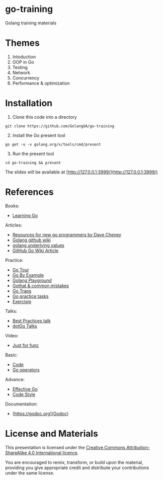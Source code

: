 # go-training
Golang training materials

# Themes

1. Intoduction
1. OOP in Go
1. Testing
1. Network
1. Concurrency
1. Performance & optimization

# Installation

1. Clone this code into a directory
 ```
 git clone https://github.com/GolangUA/go-training
 ```

2. Install the Go present tool
 ```
 go get -u -v golang.org/x/tools/cmd/present
 ```

3. Run the present tool
 ```
 cd go-training && present
 ```

The slides will be available at [http://127.0.0.1:3999/](http://127.0.0.1:3999/)

# References

Books:

- [Learning Go](https://miek.nl/go/)

Articles:

- [Resources for new go programmers by Dave Cheney](https://dave.cheney.net/resources-for-new-go-programmers)
- [Golang github wiki](https://github.com/golang/go/wiki)
- [golang underlying values](http://www.tapirgames.com/blog/golang-underlying-values)
- [GitHub Go Wiki Article](https://github.com/golang/go/wiki/Articles)

Practice:

- [Go Tour](https://tour.golang.org/welcome/1)
- [Go By Example](https://gobyexample.com)
- [Golang Playground](https://play.golang.org/)
- [Gothat & common mistakes](http://devs.cloudimmunity.com/gotchas-and-common-mistakes-in-go-golang/)
- [Go Traps](https://go-traps.appspot.com)
- [Go practice tasks](https://github.com/plutov/practice-go)
- [Exercism](http://www.exercism.io/)

Talks:

- [Best Practices talk](https://talks.golang.org/2013/bestpractices.slide#1)
- [dotGo Talks](https://www.dotconferences.com/conference/dotgo)

Video:

- [Just for func](https://www.youtube.com/playlist?list=PL64wiCrrxh4Jisi7OcCJIUpguV_f5jGnZ)

Basic:

- [Code](https://golang.org/doc/code.html)
- [Go operators](https://www.tutorialspoint.com/go/go_operators.htm)

Advance:

- [Effective Go](https://golang.org/doc/effective_go.html)
- [Code Style](https://github.com/golang/go/wiki/CodeReviewComments)

Documentation:

- [https://godoc.org](Godoc)

# License and Materials
This presentation is licensed under the [Creative Commons Attribution-ShareAlike 4.0 International licence](https://creativecommons.org/licenses/by-sa/4.0/).

You are encouraged to remix, transform, or build upon the material, providing you give appropriate credit and distribute your contributions under the same license.

